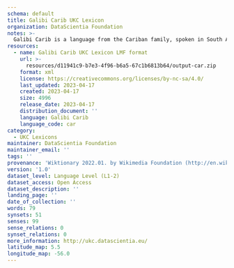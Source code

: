 ```yaml
---
schema: default
title: Galibi Carib UKC Lexicon
organization: DataScientia Foundation
notes: >-
  Galibi Carib is a language from the Cariban family, spoken in South America. The UKC Lexicon of Galibi Carib is represented as a lexico-semantic network. It consists of words, word senses, synsets, as well as sense-level and synset-level relationships.
resources:
  - name: Galibi Carib UKC Lexicon LMF format
    url: >-
      resources/d11941c9-b7e3-4f96-b6a5-67c1b6813b64/output-car.zip
    format: xml
    license: https://creativecommons.org/licenses/by-nc-sa/4.0/
    last_updated: 2023-04-17
    created: 2023-04-17
    size: 4996
    release_date: 2023-04-17
    distribution_document: ''
    language: Galibi Carib
    language_code: car
category:
  - UKC Lexicons
maintainer: DataScientia Foundation
maintainer_email: ''
tags: ''
provenance: 'Wiktionary 2022.01. by Wikimedia Foundation (http://en.wiktionary.org); CogNet 2.1 by Khuyagbaatar Batsuren, National University of Mongolia (http://cognet.ukc.disi.unitn.it); KinDiv: Kinship Diversity 1.0 by Temuulen Khishigsuren (http://ukc.disi.unitn.it/index.php/kinship/); Native Languages of the Americas 2021.11. by Laura Redish and Orrin Lewis (http://www.native-languages.org); Princeton WordNet 2.1 by Princeton University (https://wordnet.princeton.edu)'
version: '1.0'
dataset_level: Language Level (L1-2)
dataset_access: Open Access
dataset_description: ''
landing_page: ''
date_of_collection: ''
words: 79
synsets: 51
senses: 99
sense_relations: 0
synset_relations: 0
more_information: http://ukc.datascientia.eu/
latitude_map: 5.5
longitude_map: -56.0
---
```

